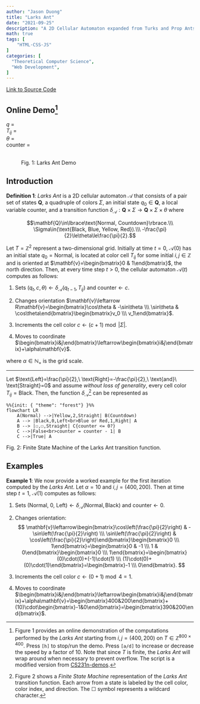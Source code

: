 ```yaml
---
author: "Jason Duong"
title: "Larks Ant"
date: "2021-09-25"
description: "A 2D Cellular Automaton expanded from Turks and Prop Ants [1944]."
math: true
tags: [
    "HTML·CSS·JS"
]
categories: [
  "Theoretical Computer Science",
  "Web Development",
]
---
```


[Link to Source Code](https://github.com/jasonduong11/CPSC-335/tree/main/Project%201)

## Online Demo[^1]

$q$ = <output id="qt"></output><br>
$T_{ij}$ = <output id="tij"></output><br>
$\theta$ = <output id="theta"></output><br>
$\text{counter}$ = <output id="counter"></output>

<figure>
    <canvas width="800" height="400" id="game"></canvas><br>
    <figurecaption>Fig. 1: Larks Ant Demo</figurecaption>
</figure>

<script type="text/javascript">
var canvas = document.getElementById("game");
var context = canvas.getContext("2d");
context.strokeStyle = "black";
var count = 0;

var qt = document.getElementById("qt");
var tij = document.getElementById("tij");
var theta = document.getElementById("theta");
var c = document.getElementById("counter");

const r_states = ["Normal", "Countdown"];
const r_colors = ["Black", "Blue", "Yellow", "Red"];
const colors = ["#000000", "#89CFF0", "#FFF300", "#FF6347"];
const nose = ["N", "W", "S", "E"];
const action = [0, 1, 2, 1];

class Board {
  constructor(cell, width, height) {
    this.cell = cell;
    this.width = width;
    this.height = height;
    this.pixel = new Map();
  }

  increment_color() {
    let pos = "@" + ant.x + ant.y;
    if (this.pixel.has(pos)) {
      this.pixel.set(pos, (board.pixel.get(pos) + 1) % 4);
    } else {
      this.pixel.set(pos, 1);
    }

    context.fillStyle = colors[board.pixel.get(pos)];
    context.strokeRect(ant.x, ant.y, this.cell, this.cell);
    context.fillRect(ant.x, ant.y, this.cell, this.cell);
  }

  get_color(pos) {
    return board.pixel.has(pos) ? board.pixel.get(pos) : 0;
  }
}

class Ant {
  constructor(x, y, state, nose, counter) {
    this.x = x;
    this.y = y;
    this.state = state;
    this.nose = nose;
    this.counter = counter;
  }

  fsm(action) {
    let transition;
    this.counter = board.get_color("@" + ant.x + ant.y);

    if (this.state == 0) {
      if (action == 0) {
        theta.innerHTML = "Left";
        ant.nose = ++ant.nose % 4;
      }
      else if (action == 1) {
        theta.innerHTML = "Right";
        if (ant.nose == 0)
          ant.nose = 3;
        else
          ant.nose--;
      }
      else {
        theta.innerHTML = "Straight";
        this.state = 1;
      }
    }
    else {
      if (this.counter <= 0) {
        this.state = 0;
      } else {
        this.counter--;
      }
    }
  }

  move() {
    let dx = this.x;
    let dy = this.y;
    let size = board.cell;
    let max_width = board.width * size;
    let max_height = board.height * size;

    switch (nose[ant.nose]) {
      case "N": {
        dy = (dy == 0 ? max_height : dy) - size;
        break;
      }
      case "W": {
        dx = (dx == 0 ? max_width : dx) - size;
        break;
      }
      case "S": {
        dy = (dy + size) % max_height;
        break;
      }
      case "E": {
        dx = (dx + size) % max_width;
      }
    }

    this.x = dx; // move ant in x-dir
    this.y = dy; // move ant in y-dir
  }
}

const board = new Board(10, 80, 40);
const ant = new Ant(400, 200, 0, 0, 0);

var halt = false;
var speed = 60;

function update() {
  qt.innerHTML = r_states[ant.state];
  tij.innerHTML = r_colors[board.get_color("@" + ant.x + ant.y)];
  c.innerHTML = ant.counter;
  ant.fsm(action[board.get_color("@" + ant.x + ant.y)]);
  board.increment_color();
  ant.move();
}

function loop() {
  requestAnimationFrame(loop);
  if (++count < speed) return;
  if (!halt) {
    update();
  }
  count = 0;
}

document.addEventListener("keydown", (e) => {
  switch (e.which) {
    case 72:
      halt = !halt;
      break;
    case 65:
      speed = Math.max(1, speed - 10);
      break;
    case 68:
      speed = Math.min(60, speed + 10);
      break;
  }
});

requestAnimationFrame(loop);
</script>

[^1]: Figure 1 provides an online demonstration of the computations performed by the _Larks Ant_ starting from $i,j=(400,200)$ on $T\in\mathbb{Z}^{800\times 400}$. Press `[h]` to stop/run the demo. Press `[a/d]` to increase or decrease the speed by a factor of 10. Note that since $T$ is finite, the _Larks Ant_ will wrap around when necessary to prevent overflow. The script is a modified version from [CS231n-demos](http://vision.stanford.edu/teaching/cs231n-demos/linear-classify/).

## Introduction

<div class="definition">

__Definition 1__: _Larks Ant_ is a 2D cellular automaton $\mathcal{A}$ that consists of a pair set of states $\mathbf{Q}$, a quadruple of colors $\Sigma$, an initial state $q_0\in\mathbf{Q}$, a local variable $\text{counter}$, and a transition function $\delta_\mathcal{A}:\mathbf{Q}\times\Sigma\to\mathbf{Q}\times\Sigma\times\theta$ where

$$\mathbf{Q}\in\lbrace\text{Normal, Countdown}\rbrace.\\\
\Sigma\in(\text{Black, Blue, Yellow, Red}).\\\
-\frac{\pi}{2}\le\theta\le\frac{\pi}{2}.$$

Let $T=\mathbb{Z}^2$ represent a two-dimensional grid. Initially at time $t=0$, $\mathcal{A}(0)$ has an initial state $q_0=\text{Normal}$, is located at color cell $T_{ij}$ for some initial $i,j\in\mathbb{Z}$ and is oriented at $\mathbf{v}=\begin{bmatrix}0 & 1\end{bmatrix}$, the north direction. Then, at every time step $t>0$, the cellular automaton $\mathcal{A}(t)$ computes as follows:

  1. Sets $(q_t,c,\theta) \leftarrow \delta_\mathcal{A}(q_{t-1},T_{ij})$ and $\text{counter}\leftarrow c$.
  2. Changes orientation $\mathbf{v}\leftarrow R\mathbf{v}=\begin{bmatrix}\cos\theta & -\sin\theta \\\ \sin\theta & \cos\theta\end{bmatrix}\begin{bmatrix}v_0 \\\ v_1\end{bmatrix}$.

  3. Increments the cell color $c\leftarrow(c+1)\bmod|\Sigma|$.
  4. Moves to coordinate $\begin{bmatrix}i&j\end{bmatrix}\leftarrow\begin{bmatrix}i&j\end{bmatrix}+\alpha\mathbf{v}$.

where $\alpha\in\mathbb{N}_+$ is the grid scale.

</div >

---

Let $\text{Left}=\frac{\pi}{2},\ \text{Right}=-\frac{\pi}{2},\ \text{and}\ \text{Straight}=0$ and assume _without loss of generality_, every cell color $T_{ij}=\text{Black}$. Then, the function $\delta_\mathcal{A}$[^2] can be represented as

```mermaid
%%{init: { "theme": "forest"} }%%
flowchart LR
    A(Normal) -->|Yellow,2,Straight| B(Countdown)
    A --> |Black,0,Left<br>Blue or Red,1,Right| A
    B --> |☐,☐,Straight| C{counter <= 0?}
    C -->|False<br>counter = counter - 1| B
    C -->|True| A
```

<figcaption>Fig. 2: Finite State Machine of the Larks Ant transition function.</figcaption>

[^2]: Figure 2 shows a _Finite State Machine_ representation of the _Larks Ant_ transition function. Each arrow from a state is labeled by the cell color, color index, and direction. The ☐ symbol represents a wildcard character.

## Examples

<div class="example">

__Example 1__: We now provide a worked example for the first iteration computed by the _Larks Ant_. Let $\alpha=10$ and $i,j=(400,200)$. Then at time step $t=1$, $\mathcal{A}(1)$ computes as follows:

1. Sets ($\text{Normal}$, $0$, $\text{Left})\leftarrow\delta_{\mathcal{A}}(\text{Normal},\text{Black})$ and $\text{counter}\leftarrow 0$.
2. Changes orientation:
$$
\mathbf{v}\leftarrow\begin{bmatrix}\cos\left(\frac{\pi}{2}\right) & -\sin\left(\frac{\pi}{2}\right) \\\ \sin\left(\frac{\pi}{2}\right) & \cos\left(\frac{\pi}{2}\right)\end{bmatrix}\begin{bmatrix}0 \\\ 1\end{bmatrix}=\begin{bmatrix}0 & -1 \\\ 1 & 0\end{bmatrix}\begin{bmatrix}0 \\\ 1\end{bmatrix}=\begin{bmatrix}(0)\cdot(0)+(-1)\cdot(1) \\\ (1)\cdot(0)+(0)\cdot(1)\end{bmatrix}=\begin{bmatrix}-1 \\\ 0\end{bmatrix}.
$$

3. Increments the cell color $c\leftarrow(0+1)\bmod 4=1$.
4. Moves to coordinate $\begin{bmatrix}i&j\end{bmatrix}\leftarrow\begin{bmatrix}i&j\end{bmatrix}+\alpha\mathbf{v}=\begin{bmatrix}400&200\end{bmatrix}+(10)\cdot\begin{bmatrix}-1&0\end{bmatrix}=\begin{bmatrix}390&200\end{bmatrix}$.

</div >
